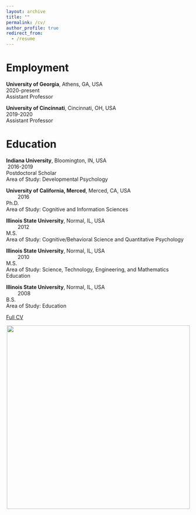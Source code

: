 ```yaml
---
layout: archive
title: ""
permalink: /cv/
author_profile: true
redirect_from:
  - /resume
---
```

# Employment

**University of Georgia**, Athens, GA, USA &nbsp; &nbsp; &nbsp; &nbsp; &nbsp; &nbsp; &nbsp; &nbsp; &nbsp; &nbsp; &nbsp; &nbsp; &nbsp; &nbsp; &nbsp; &nbsp;&nbsp; &nbsp; &nbsp; &nbsp; &nbsp; &nbsp;&nbsp; &nbsp; &nbsp; &nbsp; 2020-present<br/>Assistant Professor

**University of Cincinnati**, Cincinnati, OH, USA &nbsp; &nbsp; &nbsp; &nbsp; &nbsp; &nbsp; &nbsp; &nbsp; &nbsp; &nbsp; &nbsp; &nbsp; &nbsp; &nbsp; &nbsp;&nbsp; &nbsp; &nbsp; &nbsp; &nbsp; &nbsp;&nbsp; &nbsp; &nbsp; &nbsp; 2019-2020<br/>Assistant Professor




# Education 


**Indiana University**, Bloomington, IN, USA &nbsp; &nbsp; &nbsp; &nbsp; &nbsp; &nbsp; &nbsp; &nbsp; &nbsp;&nbsp; &nbsp; &nbsp; &nbsp; &nbsp; &nbsp;&nbsp; &nbsp; &nbsp; &nbsp; &nbsp; &nbsp;&nbsp; &nbsp; &nbsp; &nbsp; &nbsp; &nbsp; &nbsp; &nbsp; &nbsp;2016-2019<br/>Postdoctoral Scholar<br/>Area of Study: Developmental Psychology

**University of California, Merced**, Merced, CA, USA &nbsp; &nbsp; &nbsp; &nbsp; &nbsp; &nbsp; &nbsp; &nbsp; &nbsp; &nbsp; &nbsp; &nbsp; &nbsp; &nbsp; &nbsp; &nbsp; &nbsp; &nbsp; &nbsp; &nbsp; &nbsp;&nbsp; &nbsp; &nbsp; &nbsp;2016<br/>Ph.D.<br/>Area of Study: Cognitive and Information Sciences

**Illinois State University**, Normal, IL, USA &nbsp; &nbsp; &nbsp; &nbsp; &nbsp; &nbsp; &nbsp; &nbsp; &nbsp; &nbsp; &nbsp; &nbsp; &nbsp; &nbsp; &nbsp; &nbsp; &nbsp; &nbsp; &nbsp; &nbsp; &nbsp; &nbsp; &nbsp; &nbsp;&nbsp; &nbsp; &nbsp; &nbsp; &nbsp; &nbsp; &nbsp;&nbsp; &nbsp; &nbsp; &nbsp;2012<br/>M.S.<br/>Area of Study: Cognitive/Behavioral Science and Quantitative Psychology

**Illinois State University**, Normal, IL, USA &nbsp; &nbsp; &nbsp; &nbsp; &nbsp; &nbsp; &nbsp; &nbsp; &nbsp; &nbsp; &nbsp; &nbsp; &nbsp; &nbsp; &nbsp; &nbsp; &nbsp; &nbsp; &nbsp; &nbsp; &nbsp; &nbsp; &nbsp; &nbsp;&nbsp; &nbsp; &nbsp; &nbsp; &nbsp; &nbsp; &nbsp;&nbsp; &nbsp; &nbsp; &nbsp;2010<br/>M.S.<br/>Area of Study: Science, Technology, Engineering, and Mathematics Education 




**Illinois State University**, Normal, IL, USA &nbsp; &nbsp; &nbsp; &nbsp; &nbsp; &nbsp; &nbsp; &nbsp; &nbsp; &nbsp; &nbsp; &nbsp; &nbsp; &nbsp; &nbsp; &nbsp; &nbsp; &nbsp; &nbsp; &nbsp; &nbsp; &nbsp; &nbsp; &nbsp;&nbsp; &nbsp; &nbsp; &nbsp; &nbsp; &nbsp; &nbsp;&nbsp; &nbsp; &nbsp; &nbsp;2008<br/>B.S.<br/>Area of Study: Education 


[Full CV](http://drewabney.github.io/files/Abney_CV_norefs.pdf) 

<center><img src="https://drewabney.github.io/images//13765685_10103693171561610_1424932480286525714_o.jpg" width="500" height="500">
